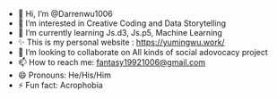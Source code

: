 - 👋 Hi, I’m @Darrenwu1006
- 👀 I’m interested in Creative Coding and Data Storytelling
- 🌱 I’m currently learning Js.d3, Js.p5, Machine Learning
- ✨ This is my personal website : https://yumingwu.work/
- 💞️ I’m looking to collaborate on All kinds of social adovocacy project
- 📫 How to reach me: fantasy19921006@gmail.com
- 😄 Pronouns: He/His/Him
- ⚡ Fun fact: Acrophobia

<!---
Darrenwu1006/Darrenwu1006 is a ✨ special ✨ repository because its `README.md` (this file) appears on your GitHub profile.
You can click the Preview link to take a look at your changes.
--->
